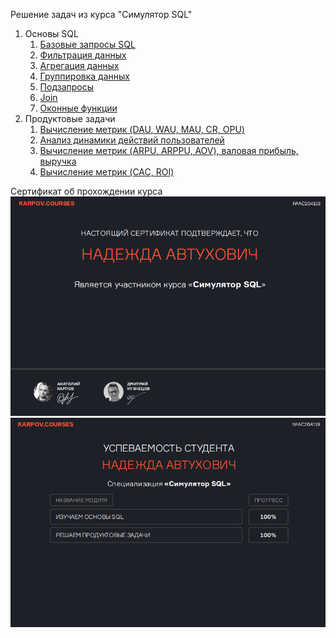 Решение задач из курса "Симулятор SQL"
1. Основы SQL
   1. [Базовые запросы SQL](https://github.com/Nadya1004avt/SQL/blob/main/The%20basics%20sql/Basic_Queries.ipynb)
   2. [Фильтрация данных](https://github.com/Nadya1004avt/SQL/blob/main/The%20basics%20sql/Data_FIltering.ipynb)
   3. [Агрегация данных](https://github.com/Nadya1004avt/SQL/blob/main/The%20basics%20sql/Data_Aggregation.ipynb)
   4. [Группировка данных](https://github.com/Nadya1004avt/SQL/blob/main/The%20basics%20sql/Data_Grouping.ipynb)
   5. [Подзапросы](https://github.com/Nadya1004avt/SQL/blob/main/The%20basics%20sql/Subquery.ipynb)
   6. [Join](https://github.com/Nadya1004avt/SQL/blob/main/The%20basics%20sql/Join.ipynb)
   7. [Оконные функции](https://github.com/Nadya1004avt/SQL/blob/main/The%20basics%20sql/Window_Functions.ipynb)
2. Продуктовые задачи
   1. [Вычисление метрик (DAU, WAU, MAU, CR, OPU)](https://github.com/Nadya1004avt/SQL/blob/main/Orders_analytics.ipynb)
   2. [Анализ динамики действий пользователей](https://github.com/Nadya1004avt/SQL/blob/main/OA1.ipynb)
   3. [Вычисление метрик (ARPU, ARPPU, AOV), валовая прибыль, выручка](https://github.com/Nadya1004avt/SQL/blob/main/Product_Economics.ipynb)
   4. [Вычисление метрик (CAC, ROI)](https://github.com/Nadya1004avt/SQL/blob/main/Marketing_Metrics.ipynb)

Сертификат об прохождении курса
![image](https://github.com/Nadya1004avt/SQL/blob/main/1.png)
![image](https://github.com/Nadya1004avt/SQL/blob/main/2.png)
